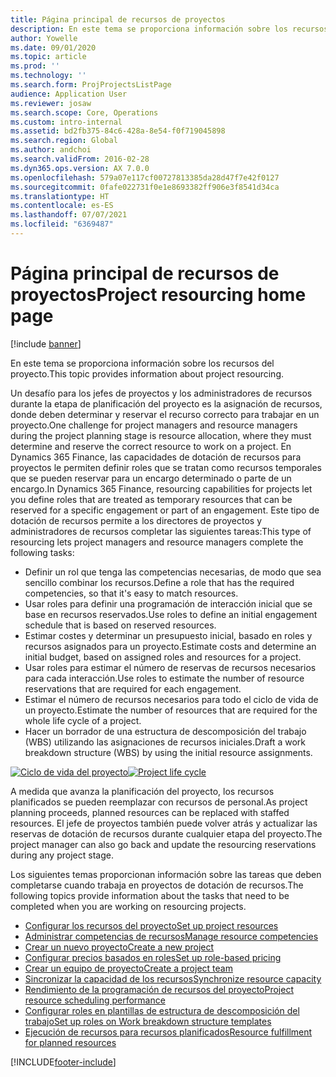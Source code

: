 ```yaml
---
title: Página principal de recursos de proyectos
description: En este tema se proporciona información sobre los recursos del proyecto.
author: Yowelle
ms.date: 09/01/2020
ms.topic: article
ms.prod: ''
ms.technology: ''
ms.search.form: ProjProjectsListPage
audience: Application User
ms.reviewer: josaw
ms.search.scope: Core, Operations
ms.custom: intro-internal
ms.assetid: bd2fb375-84c6-428a-8e54-f0f719045898
ms.search.region: Global
ms.author: andchoi
ms.search.validFrom: 2016-02-28
ms.dyn365.ops.version: AX 7.0.0
ms.openlocfilehash: 579a07e117cf00727813385da28d47f7e42f0127
ms.sourcegitcommit: 0fafe022731f0e1e8693382ff906e3f8541d34ca
ms.translationtype: HT
ms.contentlocale: es-ES
ms.lasthandoff: 07/07/2021
ms.locfileid: "6369487"
---
```

# <a name="project-resourcing-home-page"></a><span data-ttu-id="75074-103">Página principal de recursos de proyectos</span><span class="sxs-lookup"><span data-stu-id="75074-103">Project resourcing home page</span></span>

[!include [banner](../includes/banner.md)]

<span data-ttu-id="75074-104">En este tema se proporciona información sobre los recursos del proyecto.</span><span class="sxs-lookup"><span data-stu-id="75074-104">This topic provides information about project resourcing.</span></span>

<span data-ttu-id="75074-105">Un desafío para los jefes de proyectos y los administradores de recursos durante la etapa de planificación del proyecto es la asignación de recursos, donde deben determinar y reservar el recurso correcto para trabajar en un proyecto.</span><span class="sxs-lookup"><span data-stu-id="75074-105">One challenge for project managers and resource managers during the project planning stage is resource allocation, where they must determine and reserve the correct resource to work on a project.</span></span> <span data-ttu-id="75074-106">En Dynamics 365 Finance, las capacidades de dotación de recursos para proyectos le permiten definir roles que se tratan como recursos temporales que se pueden reservar para un encargo determinado o parte de un encargo.</span><span class="sxs-lookup"><span data-stu-id="75074-106">In Dynamics 365 Finance, resourcing capabilities for projects let you define roles that are treated as temporary resources that can be reserved for a specific engagement or part of an engagement.</span></span> <span data-ttu-id="75074-107">Este tipo de dotación de recursos permite a los directores de proyectos y administradores de recursos completar las siguientes tareas:</span><span class="sxs-lookup"><span data-stu-id="75074-107">This type of resourcing lets project managers and resource managers complete the following tasks:</span></span>

- <span data-ttu-id="75074-108">Definir un rol que tenga las competencias necesarias, de modo que sea sencillo combinar los recursos.</span><span class="sxs-lookup"><span data-stu-id="75074-108">Define a role that has the required competencies, so that it's easy to match resources.</span></span>
- <span data-ttu-id="75074-109">Usar roles para definir una programación de interacción inicial que se base en recursos reservados.</span><span class="sxs-lookup"><span data-stu-id="75074-109">Use roles to define an initial engagement schedule that is based on reserved resources.</span></span>
- <span data-ttu-id="75074-110">Estimar costes y determinar un presupuesto inicial, basado en roles y recursos asignados para un proyecto.</span><span class="sxs-lookup"><span data-stu-id="75074-110">Estimate costs and determine an initial budget, based on assigned roles and resources for a project.</span></span>
- <span data-ttu-id="75074-111">Usar roles para estimar el número de reservas de recursos necesarios para cada interacción.</span><span class="sxs-lookup"><span data-stu-id="75074-111">Use roles to estimate the number of resource reservations that are required for each engagement.</span></span>
- <span data-ttu-id="75074-112">Estimar el número de recursos necesarios para todo el ciclo de vida de un proyecto.</span><span class="sxs-lookup"><span data-stu-id="75074-112">Estimate the number of resources that are required for the whole life cycle of a project.</span></span>
- <span data-ttu-id="75074-113">Hacer un borrador de una estructura de descomposición del trabajo (WBS) utilizando las asignaciones de recursos iniciales.</span><span class="sxs-lookup"><span data-stu-id="75074-113">Draft a work breakdown structure (WBS) by using the initial resource assignments.</span></span>

<span data-ttu-id="75074-114">[![Ciclo de vida del proyecto](./media/projectresourcing02-1024x812.jpg)](./media/projectresourcing02.jpg)</span><span class="sxs-lookup"><span data-stu-id="75074-114">[![Project life cycle](./media/projectresourcing02-1024x812.jpg)](./media/projectresourcing02.jpg)</span></span>

<span data-ttu-id="75074-115">A medida que avanza la planificación del proyecto, los recursos planificados se pueden reemplazar con recursos de personal.</span><span class="sxs-lookup"><span data-stu-id="75074-115">As project planning proceeds, planned resources can be replaced with staffed resources.</span></span> <span data-ttu-id="75074-116">El jefe de proyectos también puede volver atrás y actualizar las reservas de dotación de recursos durante cualquier etapa del proyecto.</span><span class="sxs-lookup"><span data-stu-id="75074-116">The project manager can also go back and update the resourcing reservations during any project stage.</span></span>

<span data-ttu-id="75074-117">Los siguientes temas proporcionan información sobre las tareas que deben completarse cuando trabaja en proyectos de dotación de recursos.</span><span class="sxs-lookup"><span data-stu-id="75074-117">The following topics provide information about the tasks that need to be completed when you are working on resourcing projects.</span></span>

- [<span data-ttu-id="75074-118">Configurar los recursos del proyecto</span><span class="sxs-lookup"><span data-stu-id="75074-118">Set up project resources</span></span>](set-up-project-resources.md)
- [<span data-ttu-id="75074-119">Administrar competencias de recursos</span><span class="sxs-lookup"><span data-stu-id="75074-119">Manage resource competencies</span></span>](manage-resource-competencies.md)
- [<span data-ttu-id="75074-120">Crear un nuevo proyecto</span><span class="sxs-lookup"><span data-stu-id="75074-120">Create a new project</span></span>](create-new-project.md)
- [<span data-ttu-id="75074-121">Configurar precios basados en roles</span><span class="sxs-lookup"><span data-stu-id="75074-121">Set up role-based pricing</span></span>](set-up-role-based-pricing.md)
- [<span data-ttu-id="75074-122">Crear un equipo de proyecto</span><span class="sxs-lookup"><span data-stu-id="75074-122">Create a project team</span></span>](create-project-team.md)
- [<span data-ttu-id="75074-123">Sincronizar la capacidad de los recursos</span><span class="sxs-lookup"><span data-stu-id="75074-123">Synchronize resource capacity</span></span>](synchronize-resource-capacity.md)
- [<span data-ttu-id="75074-124">Rendimiento de la programación de recursos del proyecto</span><span class="sxs-lookup"><span data-stu-id="75074-124">Project resource scheduling performance</span></span>](project-scheduling-performance.md)
- [<span data-ttu-id="75074-125">Configurar roles en plantillas de estructura de descomposición del trabajo</span><span class="sxs-lookup"><span data-stu-id="75074-125">Set up roles on Work breakdown structure templates</span></span>](set-up-roles-wbs-template.md)
- [<span data-ttu-id="75074-126">Ejecución de recursos para recursos planificados</span><span class="sxs-lookup"><span data-stu-id="75074-126">Resource fulfillment for planned resources</span></span>](resource-fulfillment-planned-resources.md)


[!INCLUDE[footer-include](../includes/footer-banner.md)]